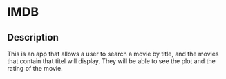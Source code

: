 # IMDB

## Description
This is an app that allows a user to search a movie by title, and the movies that contain that titel will display. They will be able to see the plot and the rating of the movie.
